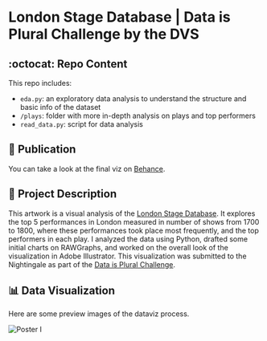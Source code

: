 # London Stage Database | Data is Plural Challenge by the DVS

## :octocat: Repo Content
This repo includes:
* `eda.py`: an exploratory data analysis to understand the structure and basic info of the dataset
* `/plays`: folder with more in-depth analysis on plays and top performers
* `read_data.py`: script for data analysis


## :newspaper: Publication
You can  take a look at the final viz on [Behance](https://www.behance.net/gallery/152363973/100-years-of-London-performances).


## :memo: Project Description
This artwork is a visual analysis of the [London Stage Database](https://londonstagedatabase.uoregon.edu/data.php). It explores the top 5 performances in London measured in number of shows from 1700 to 1800, where these performances took place most frequently, and the top performers in each play. I analyzed the data using Python, drafted some initial charts on RAWGraphs, and worked on the overall look of the visualization in Adobe Illustrator. This visualization was submitted to the Nightingale as part of the [Data is Plural Challenge](https://nightingaledvs.com/data-is-plural-visualization-challenge/). 


## :bar_chart: Data Visualization
Here are some preview images of the dataviz process.  

![Poster I](scripts/processingPosters/lilaWolken/lilaWolken-05.png)
